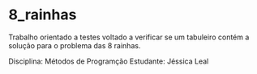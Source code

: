 # 8_rainhas
Trabalho orientado a testes voltado a verificar se um tabuleiro contém a solução para o problema das 8 rainhas.

Disciplina: Métodos de Programção
Estudante: Jéssica Leal

